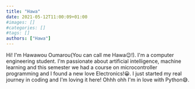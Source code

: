 ```yaml
---
title: "Hawa"
date: 2021-05-12T11:00:09+01:00
#images: []
#categories: []
#tags: []
authors: ["Hawa"]
---
```


Hi! I'm Hawawou Oumarou(You can call me Hawa😉!). I'm a computer engineering student. I'm passionate about artificial intelligence, machine learning and this semester we had a course on microcontroller programming and I found a new love Electronics!😀. I just started my real journey in coding and I'm loving it here!
Ohhh ohh I'm in love with Python😅.
